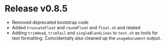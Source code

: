# Release v0.8.5

- Removed deprecated bootstrap code
- Added `truncateFloat` and `roundFloat` and `float.sh` and related
- Adding `trimHead`, `trimTail` and `singleBlankLines` to `text.sh` as tools for text formatting. Coincidentally also cleaned up the `usageDocument` output.

